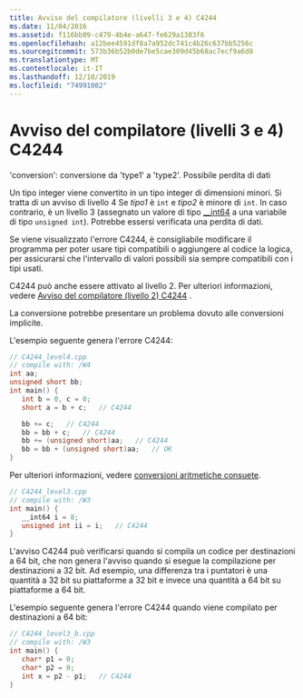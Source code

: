 ```yaml
---
title: Avviso del compilatore (livelli 3 e 4) C4244
ms.date: 11/04/2016
ms.assetid: f116bb09-c479-4b4e-a647-fe629a1383f6
ms.openlocfilehash: a12bee4591df8a7a952dc741c4b26c637bb5256c
ms.sourcegitcommit: 573b36b52b0de7be5cae309d45b68ac7ecf9a6d8
ms.translationtype: MT
ms.contentlocale: it-IT
ms.lasthandoff: 12/10/2019
ms.locfileid: "74991082"
---
```

# <a name="compiler-warning-levels-3-and-4-c4244"></a>Avviso del compilatore (livelli 3 e 4) C4244

'conversion': conversione da 'type1' a 'type2'. Possibile perdita di dati

Un tipo integer viene convertito in un tipo integer di dimensioni minori. Si tratta di un avviso di livello 4 Se *tipo1* è `int` e *tipo2* è minore di `int`. In caso contrario, è un livello 3 (assegnato un valore di tipo [__int64](../../cpp/int8-int16-int32-int64.md) a una variabile di tipo `unsigned int`). Potrebbe essersi verificata una perdita di dati.

Se viene visualizzato l'errore C4244, è consigliabile modificare il programma per poter usare tipi compatibili o aggiungere al codice la logica, per assicurarsi che l'intervallo di valori possibili sia sempre compatibili con i tipi usati.

C4244 può anche essere attivato al livello 2. Per ulteriori informazioni, vedere [Avviso del compilatore (livello 2) C4244](../../error-messages/compiler-warnings/compiler-warning-level-2-c4244.md) .

La conversione potrebbe presentare un problema dovuto alle conversioni implicite.

L'esempio seguente genera l'errore C4244:

```cpp
// C4244_level4.cpp
// compile with: /W4
int aa;
unsigned short bb;
int main() {
   int b = 0, c = 0;
   short a = b + c;   // C4244

   bb += c;   // C4244
   bb = bb + c;   // C4244
   bb += (unsigned short)aa;   // C4244
   bb = bb + (unsigned short)aa;   // OK
}
```

Per ulteriori informazioni, vedere [conversioni aritmetiche consuete](../../c-language/usual-arithmetic-conversions.md).

```cpp
// C4244_level3.cpp
// compile with: /W3
int main() {
   __int64 i = 8;
   unsigned int ii = i;   // C4244
}
```

L'avviso C4244 può verificarsi quando si compila un codice per destinazioni a 64 bit, che non genera l'avviso quando si esegue la compilazione per destinazioni a 32 bit. Ad esempio, una differenza tra i puntatori è una quantità a 32 bit su piattaforme a 32 bit e invece una quantità a 64 bit su piattaforme a 64 bit.

L'esempio seguente genera l'errore C4244 quando viene compilato per destinazioni a 64 bit:

```cpp
// C4244_level3_b.cpp
// compile with: /W3
int main() {
   char* p1 = 0;
   char* p2 = 0;
   int x = p2 - p1;   // C4244
}
```
